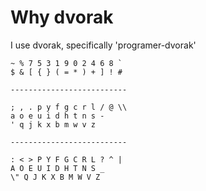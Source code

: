 # Why dvorak	

I use dvorak, specifically 'programer-dvorak'


    ~ % 7 5 3 1 9 0 2 4 6 8 `
    $ & [ { } ( = * ) + ] ! #
    
    --------------------------

    ; , . p y f g c r l / @ \\
    a o e u i d h t n s -
    ' q j k x b m w v z
    
    --------------------------

    : < > P Y F G C R L ? ^ |
    A O E U I D H T N S _
    \" Q J K X B M W V Z
